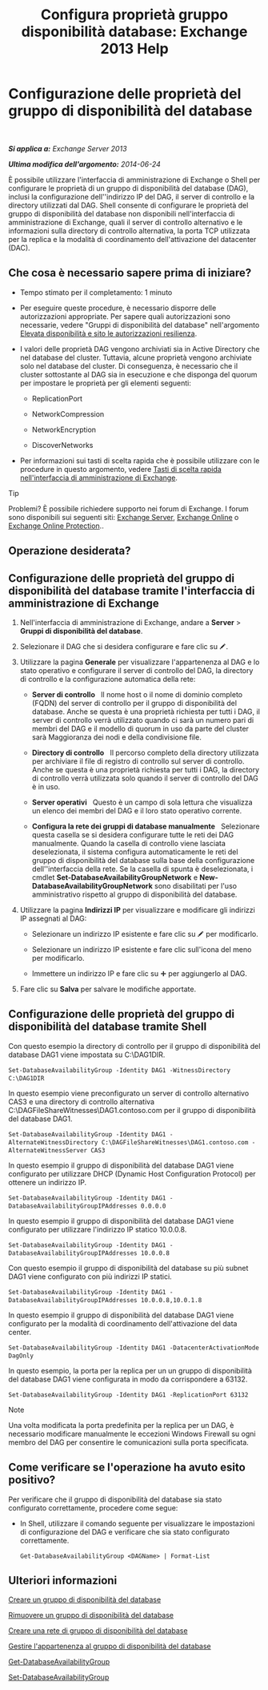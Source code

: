 ﻿---
title: 'Configura proprietà gruppo disponibilità database: Exchange 2013 Help'
TOCTitle: Configurazione delle proprietà del gruppo di disponibilità del database
ms:assetid: 50daeac5-a16f-4362-a325-19e0fe25d59d
ms:mtpsurl: https://technet.microsoft.com/it-it/library/Dd297985(v=EXCHG.150)
ms:contentKeyID: 50480660
ms.date: 05/22/2018
mtps_version: v=EXCHG.150
ms.translationtype: MT
---

# Configurazione delle proprietà del gruppo di disponibilità del database

 

_**Si applica a:** Exchange Server 2013_

_**Ultima modifica dell'argomento:** 2014-06-24_

È possibile utilizzare l'interfaccia di amministrazione di Exchange o Shell per configurare le proprietà di un gruppo di disponibilità del database (DAG), inclusi la configurazione dell''indirizzo IP del DAG, il server di controllo e la directory utilizzati dal DAG. Shell consente di configurare le proprietà del gruppo di disponibilità del database non disponibili nell'interfaccia di amministrazione di Exchange, quali il server di controllo alternativo e le informazioni sulla directory di controllo alternativa, la porta TCP utilizzata per la replica e la modalità di coordinamento dell'attivazione del datacenter (DAC).

## Che cosa è necessario sapere prima di iniziare?

  - Tempo stimato per il completamento: 1 minuto

  - Per eseguire queste procedure, è necessario disporre delle autorizzazioni appropriate. Per sapere quali autorizzazioni sono necessarie, vedere "Gruppi di disponibilità del database" nell'argomento [Elevata disponibilità e sito le autorizzazioni resilienza](high-availability-and-site-resilience-permissions-exchange-2013-help.md).

  - I valori delle proprietà DAG vengono archiviati sia in Active Directory che nel database del cluster. Tuttavia, alcune proprietà vengono archiviate solo nel database del cluster. Di conseguenza, è necessario che il cluster sottostante al DAG sia in esecuzione e che disponga del quorum per impostare le proprietà per gli elementi seguenti:
    
      - ReplicationPort
    
      - NetworkCompression
    
      - NetworkEncryption
    
      - DiscoverNetworks

  - Per informazioni sui tasti di scelta rapida che è possibile utilizzare con le procedure in questo argomento, vedere [Tasti di scelta rapida nell'interfaccia di amministrazione di Exchange](keyboard-shortcuts-in-the-exchange-admin-center-exchange-online-protection-help.md).


> [!TIP]  
> Problemi? È possibile richiedere supporto nei forum di Exchange. I forum sono disponibili sui seguenti siti: <A href="https://go.microsoft.com/fwlink/p/?linkid=60612">Exchange Server</A>, <A href="https://go.microsoft.com/fwlink/p/?linkid=267542">Exchange Online</A> o <A href="https://go.microsoft.com/fwlink/p/?linkid=285351">Exchange Online Protection</A>..



## Operazione desiderata?

## Configurazione delle proprietà del gruppo di disponibilità del database tramite l'interfaccia di amministrazione di Exchange

1.  Nell'interfaccia di amministrazione di Exchange, andare a **Server** \> **Gruppi di disponibilità del database**.

2.  Selezionare il DAG che si desidera configurare e fare clic su ![Icona Modifica](images/JJ218640.6f53ccb2-1f13-4c02-bea0-30690e6ea71d(EXCHG.150).gif "Icona Modifica").

3.      
    Utilizzare la pagina **Generale** per visualizzare l'appartenenza al DAG e lo stato operativo e configurare il server di controllo del DAG, la directory di controllo e la configurazione automatica della rete:
    
      - **Server di controllo**   Il nome host o il nome di dominio completo (FQDN) del server di controllo per il gruppo di disponibilità del database. Anche se questa è una proprietà richiesta per tutti i DAG, il server di controllo verrà utilizzato quando ci sarà un numero pari di membri del DAG e il modello di quorum in uso da parte del cluster sarà Maggioranza dei nodi e della condivisione file.
    
      - **Directory di controllo**   Il percorso completo della directory utilizzata per archiviare il file di registro di controllo sul server di controllo. Anche se questa è una proprietà richiesta per tutti i DAG, la directory di controllo verrà utilizzata solo quando il server di controllo del DAG è in uso.
    
      - **Server operativi**   Questo è un campo di sola lettura che visualizza un elenco dei membri del DAG e il loro stato operativo corrente.
    
      - **Configura la rete dei gruppi di database manualmente**   Selezionare questa casella se si desidera configurare tutte le reti dei DAG manualmente. Quando la casella di controllo viene lasciata deselezionata, il sistema configura automaticamente le reti del gruppo di disponibilità del database sulla base della configurazione dell''interfaccia della rete. Se la casella di spunta è deselezionata, i cmdlet **Set-DatabaseAvailabilityGroupNetwork** e **New-DatabaseAvailabilityGroupNetwork** sono disabilitati per l'uso amministrativo rispetto al gruppo di disponibilità del database.

4.      
    Utilizzare la pagina **Indirizzi IP** per visualizzare e modificare gli indirizzi IP assegnati al DAG:
    
      - Selezionare un indirizzo IP esistente e fare clic su ![Icona Modifica](images/JJ218640.6f53ccb2-1f13-4c02-bea0-30690e6ea71d(EXCHG.150).gif "Icona Modifica") per modificarlo.
    
      - Selezionare un indirizzo IP esistente e fare clic sull'icona del meno per modificarlo.
    
      - Immettere un indirizzo IP e fare clic su ![Icona Aggiungi](images/JJ218640.c1e75329-d6d7-4073-a27d-498590bbb558(EXCHG.150).gif "Icona Aggiungi") per aggiungerlo al DAG.

5.      
    Fare clic su **Salva** per salvare le modifiche apportate.

## Configurazione delle proprietà del gruppo di disponibilità del database tramite Shell

Con questo esempio la directory di controllo per il gruppo di disponibilità del database DAG1 viene impostata su C:\\DAG1DIR.

    Set-DatabaseAvailabilityGroup -Identity DAG1 -WitnessDirectory C:\DAG1DIR

In questo esempio viene preconfigurato un server di controllo alternativo CAS3 e una directory di controllo alternativa C:\\DAGFileShareWitnesses\\DAG1.contoso.com per il gruppo di disponibilità del database DAG1.

    Set-DatabaseAvailabilityGroup -Identity DAG1 -AlternateWitnessDirectory C:\DAGFileShareWitnesses\DAG1.contoso.com -AlternateWitnessServer CAS3

In questo esempio il gruppo di disponibilità del database DAG1 viene configurato per utilizzare DHCP (Dynamic Host Configuration Protocol) per ottenere un indirizzo IP.

    Set-DatabaseAvailabilityGroup -Identity DAG1 -DatabaseAvailabilityGroupIPAddresses 0.0.0.0

In questo esempio il gruppo di disponibilità del database DAG1 viene configurato per utilizzare l'indirizzo IP statico 10.0.0.8.

    Set-DatabaseAvailabilityGroup -Identity DAG1 -DatabaseAvailabilityGroupIPAddresses 10.0.0.8

Con questo esempio il gruppo di disponibilità del database su più subnet DAG1 viene configurato con più indirizzi IP statici.

    Set-DatabaseAvailabilityGroup -Identity DAG1 -DatabaseAvailabilityGroupIPAddresses 10.0.0.8,10.0.1.8

In questo esempio il gruppo di disponibilità del database DAG1 viene configurato per la modalità di coordinamento dell'attivazione del data center.

    Set-DatabaseAvailabilityGroup -Identity DAG1 -DatacenterActivationMode DagOnly

In questo esempio, la porta per la replica per un un gruppo di disponibilità del database DAG1 viene configurata in modo da corrispondere a 63132.

    Set-DatabaseAvailabilityGroup -Identity DAG1 -ReplicationPort 63132


> [!NOTE]  
> Una volta modificata la porta predefinita per la replica per un DAG, è necessario modificare manualmente le eccezioni Windows Firewall su ogni membro del DAG per consentire le comunicazioni sulla porta specificata.



## Come verificare se l'operazione ha avuto esito positivo?

Per verificare che il gruppo di disponibilità del database sia stato configurato correttamente, procedere come segue:

  - In Shell, utilizzare il comando seguente per visualizzare le impostazioni di configurazione del DAG e verificare che sia stato configurato correttamente.
    
        Get-DatabaseAvailabilityGroup <DAGName> | Format-List

## Ulteriori informazioni

[Creare un gruppo di disponibilità del database](create-a-database-availability-group-exchange-2013-help.md)

[Rimuovere un gruppo di disponibilità del database](remove-a-database-availability-group-exchange-2013-help.md)

[Creare una rete di gruppo di disponibilità del database](create-a-database-availability-group-network-exchange-2013-help.md)

[Gestire l'appartenenza al gruppo di disponibilità del database](manage-database-availability-group-membership-exchange-2013-help.md)

[Get-DatabaseAvailabilityGroup](https://technet.microsoft.com/it-it/library/dd351226\(v=exchg.150\))

[Set-DatabaseAvailabilityGroup](https://technet.microsoft.com/it-it/library/dd297934\(v=exchg.150\))

